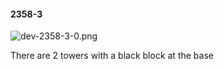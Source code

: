 #### 2358-3
![dev-2358-3-0.png](https://github.com/lil-lab/nlvr/raw/master/nlvr/dev/images/4/dev-2358-3-0.png "dev-2358-3-0.png")

There are 2 towers with a black block at the base
